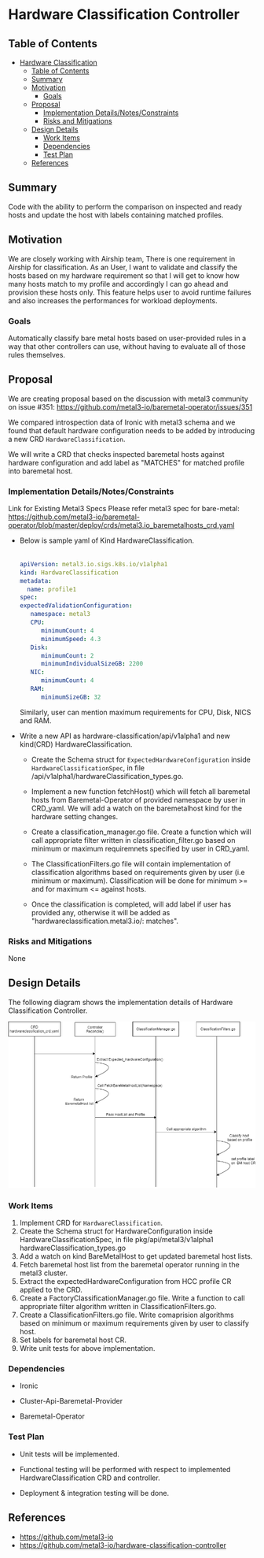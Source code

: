 <!--
 This work is licensed under a Creative Commons Attribution 3.0
 Unported License.

 http://creativecommons.org/licenses/by/3.0/legalcode
-->

# Hardware Classification Controller

## Table of Contents

<!--ts-->
   * [Hardware Classification](#title)
      * [Table of Contents](#table-of-contents)
      * [Summary](#summary)
      * [Motivation](#motivation)
         * [Goals](#goals)
      * [Proposal](#proposal)
         * [Implementation Details/Notes/Constraints ](#implementation-detailsnotesconstraints-optional)
         * [Risks and Mitigations](#risks-and-mitigations)
      * [Design Details](#design-details)
         * [Work Items](#work-items)
         * [Dependencies](#dependencies)
         * [Test Plan](#test-plan)
      * [References](#references)

## Summary

Code with the ability to perform the comparison on inspected and ready hosts and update the host with labels containing matched profiles.

## Motivation

We are closely working with Airship team, There is one requirement in Airship for classification.
As an User, I want to validate and classify the hosts based on my hardware requirement so that I will get to know how many hosts match to my profile and accordingly I can go ahead and provision these hosts only.
This feature helps user to avoid runtime failures and also increases the performances for workload deployments.

### Goals

Automatically classify bare metal hosts based on user-provided rules in a way that other controllers can use, without having to evaluate all of those rules themselves.

## Proposal

We are creating proposal based on the discussion with metal3 community on issue #351:
https://github.com/metal3-io/baremetal-operator/issues/351

We compared introspection data of Ironic with metal3 schema and we found that default  hardware
configuration needs to be added by introducing a new CRD `HardwareClassification`.

We will write a CRD that checks inspected baremetal hosts against hardware configuration and add label as "MATCHES" for matched profile into baremetal host.
  
### Implementation Details/Notes/Constraints

Link for Existing Metal3 Specs
Please refer metal3 spec for bare-metal:
https://github.com/metal3-io/baremetal-operator/blob/master/deploy/crds/metal3.io_baremetalhosts_crd.yaml

* Below is sample yaml of Kind HardwareClassification.
    
   ```yaml
   
   apiVersion: metal3.io.sigs.k8s.io/v1alpha1
   kind: HardwareClassification
   metadata:
     name: profile1
   spec:
   expectedValidationConfiguration:
      namespace: metal3
      CPU:
         minimumCount: 4
         minimumSpeed: 4.3
      Disk:
         minimumCount: 2
         minimumIndividualSizeGB: 2200
      NIC:
         minimumCount: 4
      RAM:
         minimumSizeGB: 32
   ```
   Similarly, user can mention maximum requirements for CPU, Disk, NICS and RAM.

* Write a new API as hardware-classification/api/v1alpha1 and new kind(CRD) HardwareClassification.
    
    - Create the Schema struct for `ExpectedHardwareConfiguration` inside `HardwareClassificationSpec`,
    in file /api/v1alpha1/hardwareClassification_types.go.

    - Implement a new function fetchHost() which will fetch all baremetal hosts from Baremetal-Operator of provided namespace by user in CRD_yaml. We will add a watch on the baremetalhost kind for the hardware setting changes.

    - Create a classification_manager.go file. Create a function which will call appropriate filter written in classification_filter.go based on minimum or maximum requiremnets specified by user in CRD_yaml. 

    - The ClassificationFilters.go file will contain implementation of classification algorithms based on requirements given by user (i.e minimum or maximum). Classification will be done for minimum >= and for maximum <=  against hosts.

    - Once the classification is completed, will add label if user has provided any, otherwise it will be added as "hardwareclassification.metal3.io/<profile-name>: matches". 


### Risks and Mitigations

None

## Design Details

The following diagram shows the implementation details of Hardware Classification Controller.

![Hardware Classification Controller Implementation Details](hwcc_sequence_diagram.png)


### Work Items

1. Implement CRD for `HardwareClassification`.
2. Create the Schema struct for HardwareConfiguration inside HardwareClassificationSpec, in file pkg/api/metal3/v1alpha1 hardwareClassification_types.go
3. Add a watch on kind BareMetalHost to get updated baremetal host lists.
4. Fetch baremetal host list from the baremetal operator running in the metal3 cluster.
5. Extract the expectedHardwareConfiguration from HCC profile CR applied to the CRD.
6. Create a FactoryClassificationManager.go file. Write a function to call appropriate filter algorithm written in ClassificationFilters.go.
7. Create a ClassificationFilters.go file. Write comaprision algorithms based on minimum or maximum requirements given by user to classify host.
8. Set labels for baremetal host CR.
9. Write unit tests for above implementation.

### Dependencies

- Ironic

- Cluster-Api-Baremetal-Provider

- Baremetal-Operator

### Test Plan
 
- Unit tests will be implemented.

- Functional testing will be performed with respect to implemented HardwareClassification CRD and controller.

- Deployment & integration testing will be done.

## References

* https://github.com/metal3-io
* https://github.com/metal3-io/hardware-classification-controller

